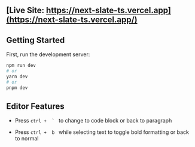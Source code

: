 ## [Live Site: https://next-slate-ts.vercel.app](https://next-slate-ts.vercel.app/)

## Getting Started

First, run the development server:

```bash
npm run dev
# or
yarn dev
# or
pnpm dev
```

## Editor Features

- Press ``ctrl +  ` `` to change to code block or back to paragraph 


- Press ``ctrl +  b `` while selecting text to toggle bold formatting or back to normal



